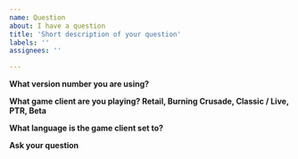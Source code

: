 ```yaml
---
name: Question
about: I have a question
title: 'Short description of your question'
labels: ''
assignees: ''

---
```


**What version number you are using?**


**What game client are you playing? Retail, Burning Crusade, Classic / Live, PTR, Beta**


**What language is the game client set to?**


**Ask your question**
